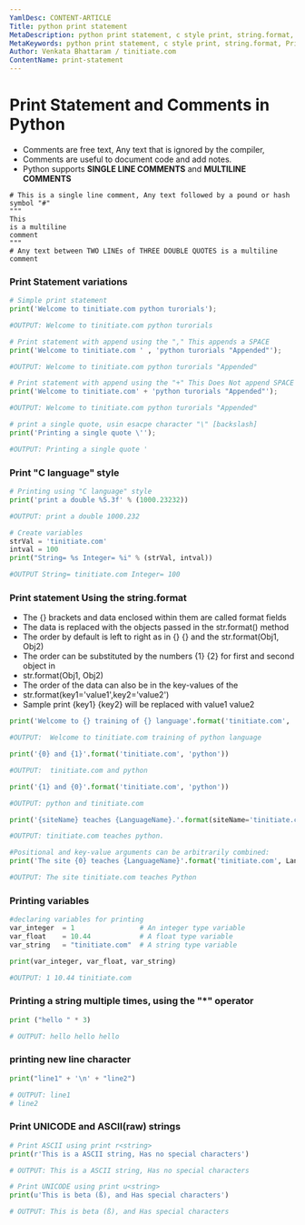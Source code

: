```yaml
---
YamlDesc: CONTENT-ARTICLE
Title: python print statement
MetaDescription: python print statement, c style print, string.format, Print UNICODE, ASCII raw tutorials example code, tutorials
MetaKeywords: python print statement, c style print, string.format, Print UNICODE, ASCII raw tutorials example code, tutorials
Author: Venkata Bhattaram / tinitiate.com
ContentName: print-statement
---
```


# Print Statement and Comments in Python
* Comments are free text, Any text that is ignored by the compiler,
* Comments are useful to document code and add notes.
* Python supports **SINGLE LINE COMMENTS** and **MULTILINE COMMENTS**
```
# This is a single line comment, Any text followed by a pound or hash symbol "#"
"""
This
is a multiline 
comment
"""
# Any text between TWO LINEs of THREE DOUBLE QUOTES is a multiline comment
```


### Print Statement variations
```python
# Simple print statement
print('Welcome to tinitiate.com python turorials');

#OUTPUT: Welcome to tinitiate.com python turorials
```

```python
# Print statement with append using the "," This appends a SPACE
print('Welcome to tinitiate.com ' , 'python turorials "Appended"');

#OUTPUT: Welcome to tinitiate.com python turorials "Appended"
```

```python
# Print statement with append using the "+" This Does Not append SPACE
print('Welcome to tinitiate.com' + 'python turorials "Appended"');

#OUTPUT: Welcome to tinitiate.com python turorials "Appended"
```

```python
# print a single quote, usin esacpe character "\" [backslash]
print('Printing a single quote \'');

#OUTPUT: Printing a single quote '
```

### Print "C language" style
```python
# Printing using "C language" style
print('print a double %5.3f' % (1000.23232))

#OUTPUT: print a double 1000.232
```

```python
# Create variables
strVal = 'tinitiate.com'
intval = 100
print("String= %s Integer= %i" % (strVal, intval))

#OUTPUT String= tinitiate.com Integer= 100
```
### Print statement Using the string.format
* The {} brackets and data enclosed within them are called format fields
* The data is replaced with the objects passed in the str.format() method
* The order by default is left to right as in {} {} and the str.format(Obj1, Obj2)
* The order can be substituted by the numbers {1} {2} for first and second object in
* str.format(Obj1, Obj2)
* The order of the data can also be in the key-values of the
* str.format(key1='value1',key2='value2')
* Sample print {key1} {key2} will be replaced with value1 value2
```python
print('Welcome to {} training of {} language'.format('tinitiate.com', 'python'));

#OUTPUT:  Welcome to tinitiate.com training of python language
```

```python
print('{0} and {1}'.format('tinitiate.com', 'python'))

#OUTPUT:  tinitiate.com and python
```

```python
print('{1} and {0}'.format('tinitiate.com', 'python'))

#OUTPUT: python and tinitiate.com
```

```python
print('{siteName} teaches {LanguageName}.'.format(siteName='tinitiate.com', LanguageName='python'))

#OUTPUT: tinitiate.com teaches python.
```

```python
#Positional and key-value arguments can be arbitrarily combined:
print('The site {0} teaches {LanguageName}'.format('tinitiate.com', LanguageName='Python'))

#OUTPUT: The site tinitiate.com teaches Python
```
### Printing variables
```python
#declaring variables for printing
var_integer  = 1                # An integer type variable
var_float    = 10.44            # A float type variable
var_string   = "tinitiate.com"  # A string type variable

print(var_integer, var_float, var_string)

#OUTPUT: 1 10.44 tinitiate.com
```

### Printing a string multiple times, using the "*" operator
```python
print ("hello " * 3)

# OUTPUT: hello hello hello 
```
###  printing new line character
```python
print("line1" + '\n' + "line2")

# OUTPUT: line1
# line2  
```
### Print UNICODE and ASCII(raw) strings
```python
# Print ASCII using print r<string>
print(r'This is a ASCII string, Has no special characters')

# OUTPUT: This is a ASCII string, Has no special characters
```

```python
# Print UNICODE using print u<string>
print(u'This is beta (ß), and Has special characters')

# OUTPUT: This is beta (ß), and Has special characters
```
